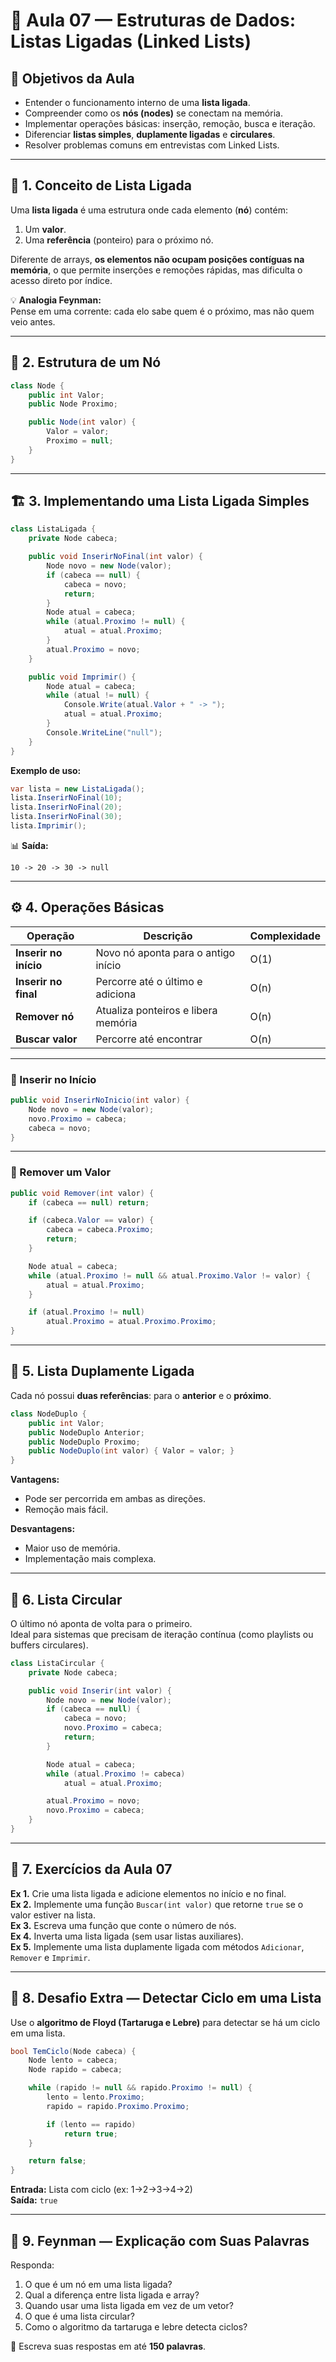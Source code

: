 # 📘 Aula 07 — Estruturas de Dados: Listas Ligadas (Linked Lists)

## 🎯 Objetivos da Aula
- Entender o funcionamento interno de uma **lista ligada**.
- Compreender como os **nós (nodes)** se conectam na memória.
- Implementar operações básicas: inserção, remoção, busca e iteração.
- Diferenciar **listas simples**, **duplamente ligadas** e **circulares**.
- Resolver problemas comuns em entrevistas com Linked Lists.

---

## 🧠 1. Conceito de Lista Ligada

Uma **lista ligada** é uma estrutura onde cada elemento (**nó**) contém:
1. Um **valor**.
2. Uma **referência** (ponteiro) para o próximo nó.

Diferente de arrays, **os elementos não ocupam posições contíguas na memória**, o que permite inserções e remoções rápidas, mas dificulta o acesso direto por índice.

💡 **Analogia Feynman:**  
Pense em uma corrente: cada elo sabe quem é o próximo, mas não quem veio antes.

---

## 🧩 2. Estrutura de um Nó

```csharp
class Node {
    public int Valor;
    public Node Proximo;

    public Node(int valor) {
        Valor = valor;
        Proximo = null;
    }
}
```

---

## 🏗️ 3. Implementando uma Lista Ligada Simples

```csharp
class ListaLigada {
    private Node cabeca;

    public void InserirNoFinal(int valor) {
        Node novo = new Node(valor);
        if (cabeca == null) {
            cabeca = novo;
            return;
        }
        Node atual = cabeca;
        while (atual.Proximo != null) {
            atual = atual.Proximo;
        }
        atual.Proximo = novo;
    }

    public void Imprimir() {
        Node atual = cabeca;
        while (atual != null) {
            Console.Write(atual.Valor + " -> ");
            atual = atual.Proximo;
        }
        Console.WriteLine("null");
    }
}
```

**Exemplo de uso:**

```csharp
var lista = new ListaLigada();
lista.InserirNoFinal(10);
lista.InserirNoFinal(20);
lista.InserirNoFinal(30);
lista.Imprimir();
```

📊 **Saída:**
```
10 -> 20 -> 30 -> null
```

---

## ⚙️ 4. Operações Básicas

| Operação | Descrição | Complexidade |
|-----------|------------|---------------|
| **Inserir no início** | Novo nó aponta para o antigo início | O(1) |
| **Inserir no final** | Percorre até o último e adiciona | O(n) |
| **Remover nó** | Atualiza ponteiros e libera memória | O(n) |
| **Buscar valor** | Percorre até encontrar | O(n) |

---

### 📍 Inserir no Início

```csharp
public void InserirNoInicio(int valor) {
    Node novo = new Node(valor);
    novo.Proximo = cabeca;
    cabeca = novo;
}
```

---

### 📍 Remover um Valor

```csharp
public void Remover(int valor) {
    if (cabeca == null) return;

    if (cabeca.Valor == valor) {
        cabeca = cabeca.Proximo;
        return;
    }

    Node atual = cabeca;
    while (atual.Proximo != null && atual.Proximo.Valor != valor) {
        atual = atual.Proximo;
    }

    if (atual.Proximo != null)
        atual.Proximo = atual.Proximo.Proximo;
}
```

---

## 🔁 5. Lista Duplamente Ligada

Cada nó possui **duas referências**: para o **anterior** e o **próximo**.

```csharp
class NodeDuplo {
    public int Valor;
    public NodeDuplo Anterior;
    public NodeDuplo Proximo;
    public NodeDuplo(int valor) { Valor = valor; }
}
```

**Vantagens:**
- Pode ser percorrida em ambas as direções.
- Remoção mais fácil.

**Desvantagens:**
- Maior uso de memória.
- Implementação mais complexa.

---

## 🔁 6. Lista Circular

O último nó aponta de volta para o primeiro.  
Ideal para sistemas que precisam de iteração contínua (como playlists ou buffers circulares).

```csharp
class ListaCircular {
    private Node cabeca;

    public void Inserir(int valor) {
        Node novo = new Node(valor);
        if (cabeca == null) {
            cabeca = novo;
            novo.Proximo = cabeca;
            return;
        }

        Node atual = cabeca;
        while (atual.Proximo != cabeca)
            atual = atual.Proximo;

        atual.Proximo = novo;
        novo.Proximo = cabeca;
    }
}
```

---

## 🧩 7. Exercícios da Aula 07

**Ex 1.** Crie uma lista ligada e adicione elementos no início e no final.  
**Ex 2.** Implemente uma função `Buscar(int valor)` que retorne `true` se o valor estiver na lista.  
**Ex 3.** Escreva uma função que conte o número de nós.  
**Ex 4.** Inverta uma lista ligada (sem usar listas auxiliares).  
**Ex 5.** Implemente uma lista duplamente ligada com métodos `Adicionar`, `Remover` e `Imprimir`.

---

## 💪 8. Desafio Extra — Detectar Ciclo em uma Lista

Use o **algoritmo de Floyd (Tartaruga e Lebre)** para detectar se há um ciclo em uma lista.

```csharp
bool TemCiclo(Node cabeca) {
    Node lento = cabeca;
    Node rapido = cabeca;

    while (rapido != null && rapido.Proximo != null) {
        lento = lento.Proximo;
        rapido = rapido.Proximo.Proximo;

        if (lento == rapido)
            return true;
    }

    return false;
}
```

**Entrada:** Lista com ciclo (ex: 1→2→3→4→2)  
**Saída:** `true`

---

## 🧠 9. Feynman — Explicação com Suas Palavras

Responda:
1. O que é um nó em uma lista ligada?
2. Qual a diferença entre lista ligada e array?
3. Quando usar uma lista ligada em vez de um vetor?
4. O que é uma lista circular?
5. Como o algoritmo da tartaruga e lebre detecta ciclos?

📝 Escreva suas respostas em até **150 palavras**.
